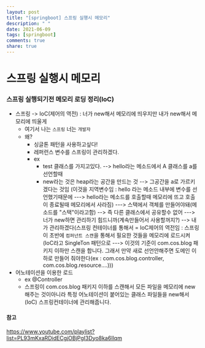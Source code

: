 ```yaml
---
layout: post
title: "[springboot] 스프링 실행시 메모리"
description: " "
date: 2021-06-09
tags: [springboot]
comments: true
share: true
---
```


# 스프링 실행시 메모리 

### 스프링 실행되기전 메모리 로딩 정리(IoC)

* 스프링 -> IoC(제어의 역전) : 너가 new해서 메모리에 띄우지만 내가 new해서 메모리에 띄울게
  * 여기서 나는 `스프링` 너는 `개발자`
  * 왜?
    * 싱글톤 패턴을 사용하고싶다!
    * 레퍼런스 변수를 스프링이 관리하겠다.
    * ex
      * test 클래스를 가지고있다. --> hello라는 메소드에서 A 클래스를 a를 선언할때
      * new라는 것은 heap라는 공간을 만드는 것 --> 그공간을 a로 가르키겠다는 것임 (이것을 지역변수임 : hello 라는 메소드 내부에 변수를 선언했기때문에  ---> hello라는 메소드를 호출할때 메모리에 뜨고 호출이 종료될때 메모리에서 사라짐)  ---> 스택에서 객체를 만들어야돼(메소드를 "스택"이라고함) --> 즉 다른 클래스에서 공유할수 없어 ---> 너가 new하면 관리하기 힘드니까(계속만들어서 사용할꺼지?) -->  내가 관리하겠다(스프링 컨테이너를 통해서 = IoC제어의 역전임 : 스프링이 초반에 `컴퍼넌트 스캔`을 통해서 필요한 것들을 메모리에 로드시켜(IoC라고 SingleTon 패턴으로 ---> 이것의 기준이 com.cos.blog 패키지 이하만 스캔을 합니다. 그래서 만약 새로 선언안해주면 도메인 이하로 만들어 줘야한다(ex : com.cos.blog.controller, com.cos.blog.resource....))) 
* 어노테이션을 이용한 로드
  * ex @Controller
  * 스프링이 com.cos.blog 패키지 이하를 스캔해서 모든 파일을 메모리에 new해주는 것이아니라 특정 어노테이션이 붙어있는 클래스 파일들을 new해서(IoC)  스프링컨테이너에 관리해줍니다.





#### 참고

https://www.youtube.com/playlist?list=PL93mKxaRDidECgjOBjPgI3Dyo8ka6Ilqm